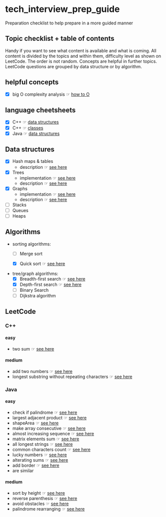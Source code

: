# tech_interview_prep_guide
Preparation checklist to help prepare in a more guided manner

## Topic checklist + table of contents
Handy if you want to see what content is available and what is coming. All content is divided by the topics and within them, 
difficulty level as shown on LeetCode. The order is not random. Concepts are helpful in further topics.
LeetCode questions are grouped by data structure or by algorithm.

## helpful concepts 
- [x] big O complexity analysis ☞ [how to O](concepts/bigO/README.md)

## language cheetsheets
- [x] C++ ☞ [data structures](cheatsheets/C++/DATA_STRUCTS.md)
- [x] C++ ☞ [classes](cheatsheets/C++/CLASSES.md)
- [x] Java ☞ [data structures](cheatsheets/Java/DATA_STRUCTS.md)

## Data structures
- [x] Hash maps & tables
  - description ☞ [see here](data_structs_and_algorithms/data_structs_implementations/hash_map/README.md)
- [x] Trees
  - implementation ☞ [see here](data_structs_and_algorithms/data_structs_implementations/tree/TreeNode.java)
  - description ☞ [see here](data_structs_and_algorithms/data_structs_implementations/tree/README.md)
- [x] Graphs
  - implementation ☞ [see here](data_structs_and_algorithms/data_structs_implementations/graph/Graph.java)
  - description ☞ [see here](data_structs_and_algorithms/data_structs_implementations/graph/README.md)
- [ ] Stacks
- [ ] Queues
- [ ] Heaps

## Algorithms
- sorting algorithms:
  - [ ] Merge sort
  - [x] Quick sort ☞ [see here](data_structs_and_algorithms/algorithm_focus/sorts/quick_sort)


- tree/graph algorithms:
  - [x] Breadth-first search ☞ [see here](data_structs_and_algorithms/algorithm_focus/trees/breadth_first_search)
  - [x] Depth-first search ☞ [see here](data_structs_and_algorithms/algorithm_focus/trees/depth_first_search)
  - [ ] Binary Search
  - [ ] Dijkstra algorithm

## LeetCode
### C++
#### easy
- two sum ☞ [see here](leetcode/C++/easy/two%20sum)
#### medium
- add two numbers ☞ [see here](leetcode/C++/medium/add_two_numbers)
- longest substring without repeating characters ☞ [see here](leetcode/C++/medium/longest_substring)
### Java
#### easy
- check if palindrome ☞ [see here](leetcode/Java/easy/palindrome)
- largest adjacent product ☞ [see here](leetcode/Java/easy/adjacentProduct)
- shapeArea ☞ [see here](leetcode/Java/easy/shapeArea)
- make array consecutive ☞ [see here](leetcode/Java/easy/consecutiveArray)
- almost increasing sequence ☞ [see here](leetcode/Java/easy/almostIncreasingSequence)
- matrix elements sum ☞ [see here](leetcode/Java/easy/matrixElementsSum)
- all longest strings ☞ [see here](leetcode/Java/easy/allLongestStrings)
- common characters count ☞ [see here](leetcode/Java/easy/allLongestStrings)
- lucky numbers ☞ [see here](leetcode/Java/easy/isLucky)
- alterating sums ☞ [see here](leetcode/Java/easy/alternatingSums)
- add border ☞ [see here](leetcode/Java/easy/addBorder)
- are similar 

#### medium
- sort by height ☞ [see here](leetcode/Java/medium/sortByHeight)
- reverse parenthesis ☞ [see here](leetcode/Java/medium/reverseInParenthesis)
- avoid obstacles ☞ [see here](leetcode/Java/medium/avoidObstacles)
- palindrome rearranging ☞ [see here](leetcode/Java/medium/palindromeRearranging)
